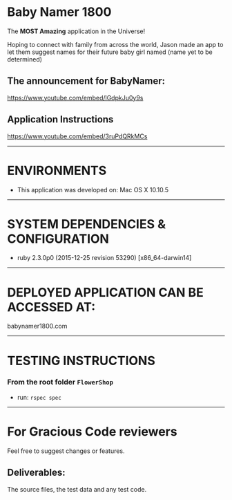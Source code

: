 # Baby Namer 1800

The **MOST Amazing** application in the Universe!

Hoping to connect with family from across the world, Jason made an app to let
them suggest names for their future baby girl named (name yet to be determined)

## The announcement for BabyNamer:

https://www.youtube.com/embed/lGdpkJu0y9s

## Application Instructions

https://www.youtube.com/embed/3ruPdQRkMCs

---

# ENVIRONMENTS

* This application was developed on: Mac OS X 10.10.5

---

# SYSTEM DEPENDENCIES & CONFIGURATION

* ruby 2.3.0p0 (2015-12-25 revision 53290) [x86_64-darwin14]

---

# DEPLOYED APPLICATION CAN BE ACCESSED AT:

babynamer1800.com

---

# TESTING INSTRUCTIONS

### From the root folder `FlowerShop`

* run: `rspec spec`

---

# For Gracious Code reviewers

Feel free to suggest changes or features.

## Deliverables:

The source files, the test data and any test code.
